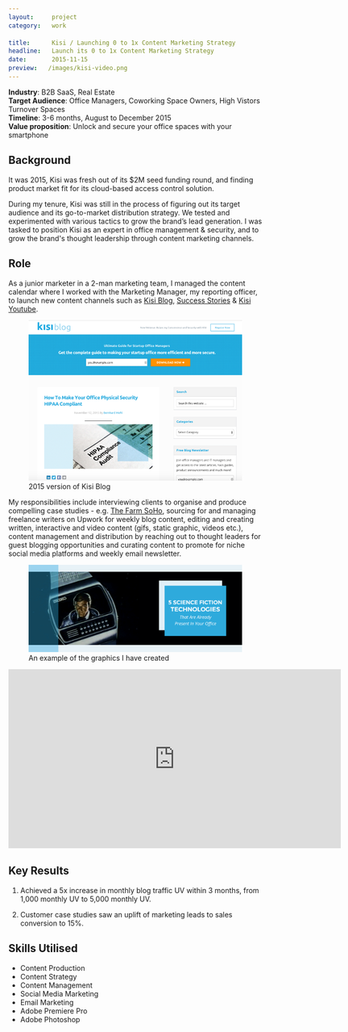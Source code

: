 ```yaml
---
layout:     project
category:   work

title:      Kisi / Launching 0 to 1x Content Marketing Strategy
headline:   Launch its 0 to 1x Content Marketing Strategy
date:       2015-11-15
preview:   /images/kisi-video.png
---
```


**Industry**: B2B SaaS, Real Estate <br>
**Target Audience**: Office Managers, Coworking Space Owners, High Vistors Turnover Spaces<br>
**Timeline**: 3-6 months, August to December 2015<br>
**Value proposition**: Unlock and secure your office spaces with your smartphone<br>

## Background

It was 2015, Kisi was fresh out of its $2M seed funding round, and finding product market fit for its cloud-based access control solution.  

During my tenure, Kisi was still in the process of figuring out its target audience and its go-to-market distribution strategy. We tested and experimented with various tactics to grow the brand’s lead generation. I was tasked to position Kisi as an expert in office management & security, and to grow the brand's thought leadership through content marketing channels. 


## Role

As a junior marketer in a 2-man marketing team, I managed the content calendar where I worked with the Marketing Manager, my reporting officer, to launch new content channels such as [Kisi Blog](https://www.getkisi.com/blog), [Success Stories](https://www.getkisi.com/customers) & [Kisi Youtube](https://www.youtube.com/c/Getkisi/videos). 

<figure>
<img src="/images/kisi-blog/kisi-blog-preview.png"><figcaption>2015 version of Kisi Blog</figcaption>
</figure>

My responsibilities include interviewing clients to organise and produce compelling case studies - e.g. [The Farm SoHo](https://www.getkisi.com/customers/the-farm-soho), sourcing for and managing freelance writers on Upwork for weekly blog content, editing and creating written, interactive and video content (gifs, static graphic, videos etc.), content management and distribution by reaching out to thought leaders for guest blogging opportunities and curating content to promote for niche social media platforms and weekly email newsletter.

<figure><img src="/images/kisi-blog/office_science_fiction.gif" class="imgbleed">
<figcaption>An example of the graphics I have created</figcaption></figure>

<iframe width="660" height="355" src="https://www.youtube.com/embed/W-xtfyoQfLE" frameborder="0" allowfullscreen></iframe> 


## Key Results 

1. Achieved a 5x increase in monthly blog traffic UV within 3 months, from 1,000 monthly UV to 5,000 monthly UV.  

2. Customer case studies saw an uplift of marketing leads to sales conversion to 15%.

## Skills Utilised
- Content Production
- Content Strategy
- Content Management 
- Social Media Marketing
- Email Marketing
- Adobe Premiere Pro 
- Adobe Photoshop 
